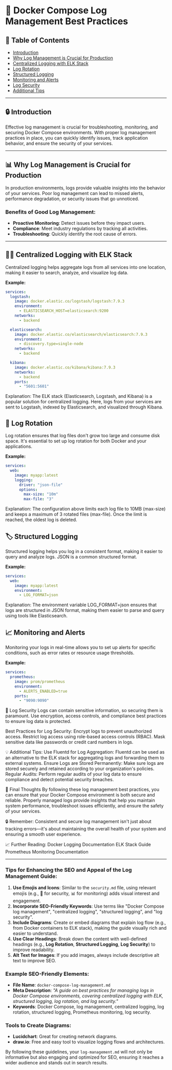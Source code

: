 # 📝 Docker Compose Log Management Best Practices

## 🚀 Table of Contents
- [Introduction](#introduction)
- [Why Log Management is Crucial for Production](#why-log-management-is-crucial-for-production)
- [Centralized Logging with ELK Stack](#centralized-logging-with-elk-stack)
- [Log Rotation](#log-rotation)
- [Structured Logging](#structured-logging)
- [Monitoring and Alerts](#monitoring-and-alerts)
- [Log Security](#log-security)
- [Additional Tips](#additional-tips)

---

## 🔒 Introduction
Effective log management is crucial for troubleshooting, monitoring, and securing Docker Compose environments. With proper log management practices in place, you can quickly identify issues, track application behavior, and ensure the security of your services.

---

## 📊 Why Log Management is Crucial for Production
In production environments, logs provide valuable insights into the behavior of your services. Poor log management can lead to missed alerts, performance degradation, or security issues that go unnoticed.

### Benefits of Good Log Management:
- **Proactive Monitoring**: Detect issues before they impact users.
- **Compliance**: Meet industry regulations by tracking all activities.
- **Troubleshooting**: Quickly identify the root cause of errors.

---

## 🧑‍💻 Centralized Logging with ELK Stack
Centralized logging helps aggregate logs from all services into one location, making it easier to search, analyze, and visualize log data.

**Example:**
```yaml
services:
  logstash:
    image: docker.elastic.co/logstash/logstash:7.9.3
    environment:
      - ELASTICSEARCH_HOST=elasticsearch:9200
    networks:
      - backend

  elasticsearch:
    image: docker.elastic.co/elasticsearch/elasticsearch:7.9.3
    environment:
      - discovery.type=single-node
    networks:
      - backend

  kibana:
    image: docker.elastic.co/kibana/kibana:7.9.3
    networks:
      - backend
    ports:
      - "5601:5601"
```
Explanation: The ELK stack (Elasticsearch, Logstash, and Kibana) is a popular solution for centralized logging. Here, logs from your services are sent to Logstash, indexed by Elasticsearch, and visualized through Kibana.

## 🔄 Log Rotation
Log rotation ensures that log files don't grow too large and consume disk space. It's essential to set up log rotation for both Docker and your applications.

**Example:**
```yaml
services:
  web:
    image: myapp:latest
    logging:
      driver: "json-file"
      options:
        max-size: "10m"
        max-file: "3"
```
Explanation: The configuration above limits each log file to 10MB (max-size) and keeps a maximum of 3 rotated files (max-file). Once the limit is reached, the oldest log is deleted.

##  🏷️ Structured Logging
Structured logging helps you log in a consistent format, making it easier to query and analyze logs. JSON is a common structured format.

**Example:**
```yaml
services:
  web:
    image: myapp:latest
    environment:
      - LOG_FORMAT=json
```
Explanation: The environment variable LOG_FORMAT=json ensures that logs are structured in JSON format, making them easier to parse and query using tools like Elasticsearch.

##  📈 Monitoring and Alerts
Monitoring your logs in real-time allows you to set up alerts for specific conditions, such as error rates or resource usage thresholds.

**Example:**
```yaml
services:
  prometheus:
    image: prom/prometheus
    environment:
      - ALERTS_ENABLED=true
    ports:
      - "9090:9090"
```

🔐 Log Security
Logs can contain sensitive information, so securing them is paramount. Use encryption, access controls, and compliance best practices to ensure log data is protected.

Best Practices for Log Security:
Encrypt logs to prevent unauthorized access.
Restrict log access using role-based access controls (RBAC).
Mask sensitive data like passwords or credit card numbers in logs.

💡 Additional Tips:
Use Fluentd for Log Aggregation: Fluentd can be used as an alternative to the ELK stack for aggregating logs and forwarding them to external systems.
Ensure Logs are Stored Permanently: Make sure logs are stored securely and retained according to your organization's policies.
Regular Audits: Perform regular audits of your log data to ensure compliance and detect potential security breaches.


📌 Final Thoughts
By following these log management best practices, you can ensure that your Docker Compose environment is both secure and reliable. Properly managed logs provide insights that help you maintain system performance, troubleshoot issues efficiently, and ensure the safety of your services.

🔒 Remember: Consistent and secure log management isn't just about tracking errors—it's about maintaining the overall health of your system and ensuring a smooth user experience.

📈 Further Reading:
Docker Logging Documentation
ELK Stack Guide
Prometheus Monitoring Documentation


---

### Tips for Enhancing the SEO and Appeal of the Log Management Guide:

1. **Use Emojis and Icons**: Similar to the `security.md` file, using relevant emojis (e.g., 🔐 for security, 📊 for monitoring) adds visual interest and engagement.
2. **Incorporate SEO-Friendly Keywords**: Use terms like "Docker Compose log management", "centralized logging", "structured logging", and "log security".
3. **Include Diagrams**: Create or embed diagrams that explain log flow (e.g., from Docker containers to ELK stack), making the guide visually rich and easier to understand.
4. **Use Clear Headings**: Break down the content with well-defined headings (e.g., **Log Rotation**, **Structured Logging**, **Log Security**) to improve readability.
5. **Alt Text for Images**: If you add images, always include descriptive alt text to improve SEO.

### Example SEO-Friendly Elements:
- **File Name**: `docker-compose-log-management.md`
- **Meta Description**: _"A guide on best practices for managing logs in Docker Compose environments, covering centralized logging with ELK, structured logging, log rotation, and log security."_
- **Keywords**: Docker Compose, log management, centralized logging, log rotation, structured logging, Prometheus monitoring, log security.

### Tools to Create Diagrams:
- **Lucidchart**: Great for creating network diagrams.
- **draw.io**: Free and easy tool to visualize logging flows and architectures.

By following these guidelines, your `log-management.md` will not only be informative but also engaging and optimized for SEO, ensuring it reaches a wider audience and stands out in search results.


